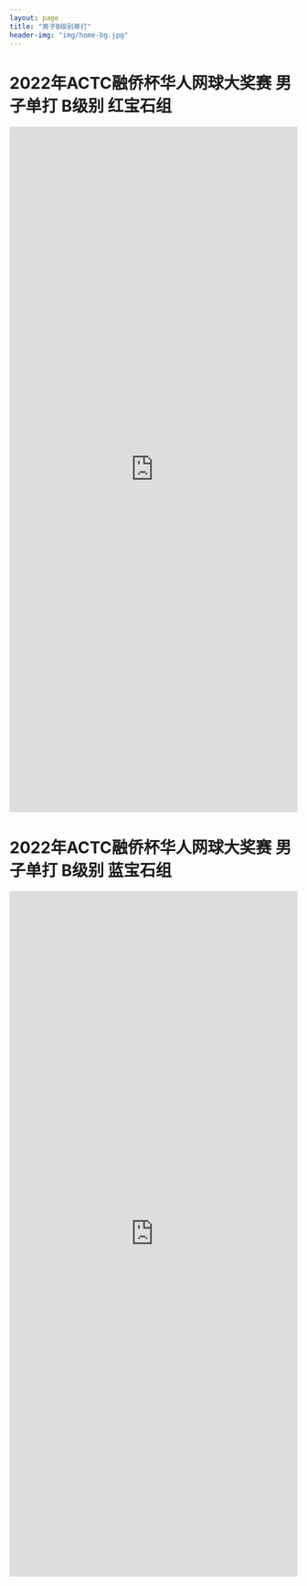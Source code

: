 ```yaml
---
layout: page
title: "男子B级别单打"
header-img: "img/home-bg.jpg"
---
```


<h1> 2022年ACTC融侨杯华人网球大奖赛 男子单打 B级别 红宝石组 </h1>
<iframe src="https://challonge.com/actc2022sb_ruby/module" width="100%" height="1200" frameborder="0" scrolling="auto" allowtransparency="true"></iframe>


<h1> 2022年ACTC融侨杯华人网球大奖赛 男子单打 B级别 蓝宝石组 </h1>
<iframe src="https://challonge.com/actc2022sb_sapphire/module" width="100%" height="1200" frameborder="0" scrolling="auto" allowtransparency="true"></iframe>
